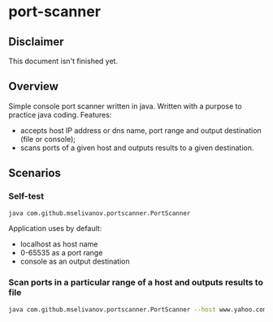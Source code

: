 # port-scanner
## Disclaimer
This document isn't finished yet.
## Overview
Simple console port scanner written in java. 
Written with a purpose to practice java coding.
Features:
* accepts host IP address or dns name, port range and output destination (file or console);
* scans ports of a given host and outputs results to a given destination.
## Scenarios
### Self-test
```bash
java com.github.mselivanov.portscanner.PortScanner
```

Application uses by default:
* localhost as host name
* 0-65535 as a port range
* console as an output destination

### Scan ports in a particular range of a host and outputs results to file
```bash
java com.github.mselivanov.portscanner.PortScanner --host www.yahoo.com --ports 0-1023 --file c:/Tmp/ports.txt
```